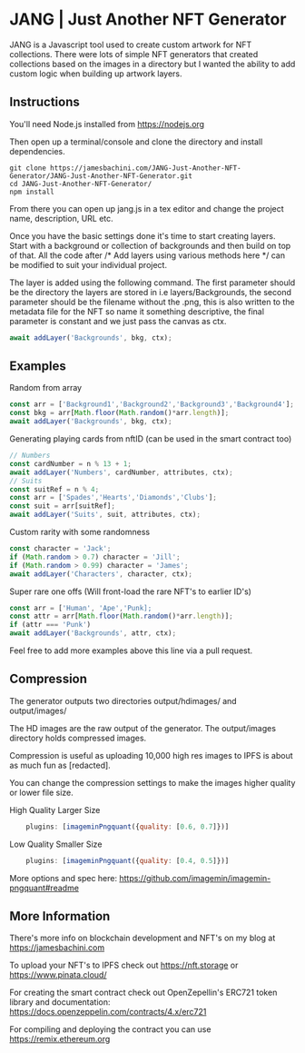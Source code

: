 # JANG | Just Another NFT Generator

JANG is a Javascript tool used to create custom artwork for NFT collections. There were lots of simple NFT generators that created collections based on the images in a directory but I wanted the ability to add custom logic when building up artwork layers.

## Instructions

You'll need Node.js installed from https://nodejs.org

Then open up a terminal/console and clone the directory and install dependencies.

```
git clone https://jamesbachini.com/JANG-Just-Another-NFT-Generator/JANG-Just-Another-NFT-Generator.git
cd JANG-Just-Another-NFT-Generator/
npm install
```

From there you can open up jang.js in a tex editor and change the project name, description, URL etc.

Once you have the basic settings done it's time to start creating layers. Start with a background or collection of backgrounds and then build on top of that. All the code after   /* Add layers using various methods here */ can be modified to suit your individual project.

The layer is added using the following command. The first parameter should be the directory the layers are stored in i.e layers/Backgrounds, the second parameter should be the filename without the .png, this is also written to the metadata file for the NFT so name it something descriptive, the final parameter is constant and we just pass the canvas as ctx.

```javascript
await addLayer('Backgrounds', bkg, ctx);
```

## Examples

Random from array
```javascript
const arr = ['Background1','Background2','Background3','Background4'];
const bkg = arr[Math.floor(Math.random()*arr.length)];
await addLayer('Backgrounds', bkg, ctx);
```

Generating playing cards from nftID (can be used in the smart contract too)
```javascript
// Numbers
const cardNumber = n % 13 + 1;
await addLayer('Numbers', cardNumber, attributes, ctx);
// Suits
const suitRef = n % 4;
const arr = ['Spades','Hearts','Diamonds','Clubs'];
const suit = arr[suitRef];
await addLayer('Suits', suit, attributes, ctx);
```

Custom rarity with some randomness
```javascript
const character = 'Jack';
if (Math.random > 0.7) character = 'Jill';
if (Math.random > 0.99) character = 'James';
await addLayer('Characters', character, ctx);
```

Super rare one offs (Will front-load the rare NFT's to earlier ID's)
```javascript
const arr = ['Human', 'Ape','Punk];
const attr = arr[Math.floor(Math.random()*arr.length)];
if (attr === 'Punk') 
await addLayer('Backgrounds', attr, ctx);
```

Feel free to add more examples above this line via a pull request.

## Compression

The generator outputs two directories output/hdimages/ and output/images/

The HD images are the raw output of the generator. The output/images directory holds compressed images.

Compression is useful as uploading 10,000 high res images to IPFS is about as much fun as [redacted].

You can change the compression settings to make the images higher quality or lower file size.

High Quality Larger Size
```javascript
    plugins: [imageminPngquant({quality: [0.6, 0.7]})]
```
Low Quality Smaller Size
```javascript
    plugins: [imageminPngquant({quality: [0.4, 0.5]})]
```
More options and spec here: https://github.com/imagemin/imagemin-pngquant#readme

## More Information

There's more info on blockchain development and NFT's on my blog at https://jamesbachini.com

To upload your NFT's to IPFS check out https://nft.storage or https://www.pinata.cloud/

For creating the smart contract check out OpenZepellin's ERC721 token library and documentation: https://docs.openzeppelin.com/contracts/4.x/erc721

For compiling and deploying the contract you can use https://remix.ethereum.org